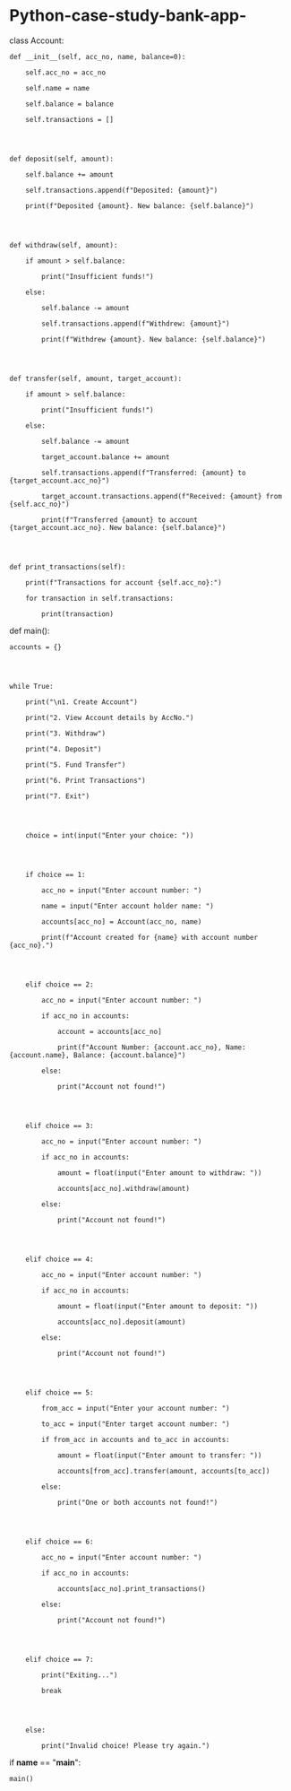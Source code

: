 # Python-case-study-bank-app-
class Account:

    def __init__(self, acc_no, name, balance=0):

        self.acc_no = acc_no

        self.name = name

        self.balance = balance

        self.transactions = []




    def deposit(self, amount):

        self.balance += amount

        self.transactions.append(f"Deposited: {amount}")

        print(f"Deposited {amount}. New balance: {self.balance}")




    def withdraw(self, amount):

        if amount > self.balance:

            print("Insufficient funds!")

        else:

            self.balance -= amount

            self.transactions.append(f"Withdrew: {amount}")

            print(f"Withdrew {amount}. New balance: {self.balance}")




    def transfer(self, amount, target_account):

        if amount > self.balance:

            print("Insufficient funds!")

        else:

            self.balance -= amount

            target_account.balance += amount

            self.transactions.append(f"Transferred: {amount} to {target_account.acc_no}")

            target_account.transactions.append(f"Received: {amount} from {self.acc_no}")

            print(f"Transferred {amount} to account {target_account.acc_no}. New balance: {self.balance}")




    def print_transactions(self):

        print(f"Transactions for account {self.acc_no}:")

        for transaction in self.transactions:

            print(transaction)




def main():

    accounts = {}




    while True:

        print("\n1. Create Account")

        print("2. View Account details by AccNo.")

        print("3. Withdraw")

        print("4. Deposit")

        print("5. Fund Transfer")

        print("6. Print Transactions")

        print("7. Exit")




        choice = int(input("Enter your choice: "))




        if choice == 1:

            acc_no = input("Enter account number: ")

            name = input("Enter account holder name: ")

            accounts[acc_no] = Account(acc_no, name)

            print(f"Account created for {name} with account number {acc_no}.")




        elif choice == 2:

            acc_no = input("Enter account number: ")

            if acc_no in accounts:

                account = accounts[acc_no]

                print(f"Account Number: {account.acc_no}, Name: {account.name}, Balance: {account.balance}")

            else:

                print("Account not found!")




        elif choice == 3:

            acc_no = input("Enter account number: ")

            if acc_no in accounts:

                amount = float(input("Enter amount to withdraw: "))

                accounts[acc_no].withdraw(amount)

            else:

                print("Account not found!")




        elif choice == 4:

            acc_no = input("Enter account number: ")

            if acc_no in accounts:

                amount = float(input("Enter amount to deposit: "))

                accounts[acc_no].deposit(amount)

            else:

                print("Account not found!")




        elif choice == 5:

            from_acc = input("Enter your account number: ")

            to_acc = input("Enter target account number: ")

            if from_acc in accounts and to_acc in accounts:

                amount = float(input("Enter amount to transfer: "))

                accounts[from_acc].transfer(amount, accounts[to_acc])

            else:

                print("One or both accounts not found!")




        elif choice == 6:

            acc_no = input("Enter account number: ")

            if acc_no in accounts:

                accounts[acc_no].print_transactions()

            else:

                print("Account not found!")




        elif choice == 7:

            print("Exiting...")

            break




        else:

            print("Invalid choice! Please try again.")




if __name__ == "__main__":

    main()